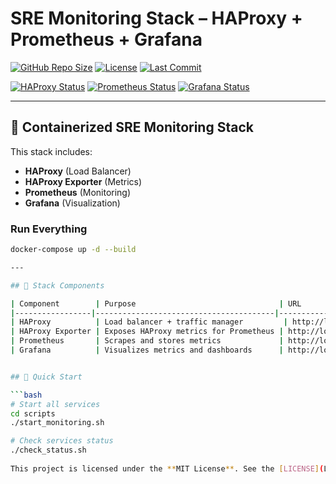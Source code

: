 # SRE Monitoring Stack – HAProxy + Prometheus + Grafana

[![GitHub Repo Size](https://img.shields.io/github/repo-size/shawntosh/sre-monitoring-stack)](https://github.com/shawntosh/sre-monitoring-stack)
[![License](https://img.shields.io/github/license/shawntosh/sre-monitoring-stack)](LICENSE)
[![Last Commit](https://img.shields.io/github/last-commit/shawntosh/sre-monitoring-stack)](https://github.com/shawntosh/sre-monitoring-stack/commits/main)
<!-- Monitoring Badges -->
[![HAProxy Status](https://img.shields.io/badge/HAProxy-UP-brightgreen)](http://localhost:8404)
[![Prometheus Status](https://img.shields.io/badge/Prometheus-UP-brightgreen)](http://localhost:9090)
[![Grafana Status](https://img.shields.io/badge/Grafana-UP-brightgreen)](http://localhost:3000)

---

## 🐳 Containerized SRE Monitoring Stack

This stack includes:
- **HAProxy** (Load Balancer)
- **HAProxy Exporter** (Metrics)
- **Prometheus** (Monitoring)
- **Grafana** (Visualization)

### Run Everything
```bash
docker-compose up -d --build

---

## 🚀 Stack Components

| Component        | Purpose                                | URL                       |
|-----------------|----------------------------------------|---------------------------|
| HAProxy          | Load balancer + traffic manager         | http://localhost:8404     |
| HAProxy Exporter | Exposes HAProxy metrics for Prometheus | http://localhost:9101/metrics |
| Prometheus       | Scrapes and stores metrics             | http://localhost:9090     |
| Grafana          | Visualizes metrics and dashboards      | http://localhost:3000     |


## 📌 Quick Start

```bash
# Start all services
cd scripts
./start_monitoring.sh

# Check services status
./check_status.sh
 
This project is licensed under the **MIT License**. See the [LICENSE](LICENSE) file for details.
